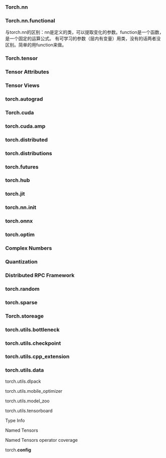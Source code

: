 ### Torch.nn

### Torch.nn.functional

与torch.nn的区别：nn是定义的类，可以提取变化的参数。function是一个函数，是一个固定的运算公式。
有可学习的参数（层内有变量）用类，没有的话两者没区别。简单的用function来做。

### Torch.tensor

### Tensor Attributes

### Tensor Views

### torch.autograd

### Torch.cuda

### torch.cuda.amp

### torch.distributed

### torch.distributions

### torch.futures

### torch.hub

### torch.jit

### torch.nn.init

### torch.onnx

### torch.optim

### Complex Numbers

### Quantization

### Distributed RPC Framework

### torch.random

### torch.sparse

### Torch.storeage

### torch.utils.bottleneck

### torch.utils.checkpoint

### torch.utils.cpp_extension

### torch.utils.data

torch.utils.dlpack

torch.utils.mobile_optimizer

torch.utils.model_zoo

torch.utils.tensorboard

Type Info

Named Tensors

Named Tensors operator coverage

torch.__config__